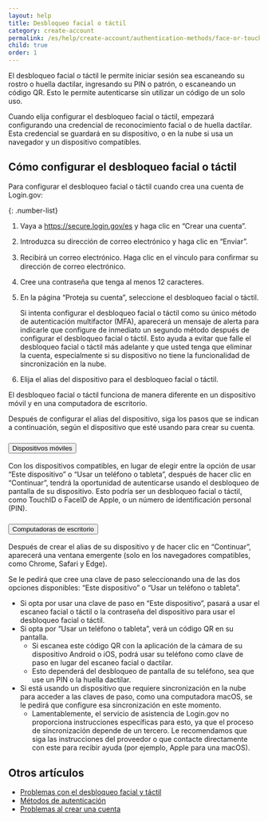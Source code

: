 ```yaml
---
layout: help
title: Desbloqueo facial o táctil
category: create-account
permalink: /es/help/create-account/authentication-methods/face-or-touch-unlock/
child: true
order: 1
---
```


El desbloqueo facial o táctil le permite iniciar sesión sea escaneando su rostro o huella dactilar, ingresando su PIN o patrón, o escaneando un código QR. Esto le permite autenticarse sin utilizar un código de un solo uso.

Cuando elija configurar el desbloqueo facial o táctil, empezará configurando una credencial de reconocimiento facial o de huella dactilar. 
Esta credencial se guardará en su dispositivo, o en la nube si usa un navegador y un dispositivo compatibles.

## Cómo configurar el desbloqueo facial o táctil

Para configurar el desbloqueo facial o táctil cuando crea una cuenta de Login.gov:

{: .number-list}

1. Vaya a <https://secure.login.gov/es> y haga clic en “Crear una cuenta”.

2. Introduzca su dirección de correo electrónico y haga clic en “Enviar”.

3. Recibirá un correo electrónico. Haga clic en el vínculo para conﬁrmar su dirección de correo electrónico.

4. Cree una contraseña que tenga al menos 12 caracteres.

5. En la página “Proteja su cuenta”, seleccione el desbloqueo facial o táctil.

   Si intenta configurar el desbloqueo facial o táctil como su único método de autenticación multifactor (MFA), aparecerá un mensaje de alerta para indicarle que configure de inmediato un segundo método después de configurar el desbloqueo facial o táctil. Esto ayuda a evitar que falle el desbloqueo facial o táctil más adelante y que usted tenga que eliminar la cuenta, especialmente si su dispositivo no tiene la funcionalidad de sincronización en la nube.

6. Elija el alias del dispositivo para el desbloqueo facial o táctil.

El desbloqueo facial o táctil funciona de manera diferente en un dispositivo móvil y en una computadora de escritorio.

Después de configurar el alias del dispositivo, siga los pasos que se indican a continuación, según el dispositivo que esté usando para crear su cuenta.

<div class="usa-accordion usa-accordion--bordered margin-y-4">
  <h3 class="usa-accordion__heading">
    <button
      type="button"
      class="usa-accordion__button"
      aria-expanded="false"
      aria-controls="b-a1"
    >
      Dispositivos móviles
    </button>
  </h3>
  <div id="b-a1" class="usa-accordion__content usa-prose">
    <p>
      Con los dispositivos compatibles, en lugar de elegir entre la opción de usar “Este dispositivo” o “Usar un teléfono o tableta”, después de hacer clic en “Continuar”, tendrá la oportunidad de autenticarse usando el desbloqueo de pantalla de su dispositivo. Esto podría ser un desbloqueo facial o táctil, como TouchID o FaceID de Apple, o un número de identificación personal (PIN).
    </p>
  </div>
</div>

<div class="usa-accordion usa-accordion--bordered margin-y-4">
  <h3 class="usa-accordion__heading">
    <button
      type="button"
      class="usa-accordion__button"
      aria-expanded="false"
      aria-controls="b-a2"
    >
      Computadoras de escritorio
    </button>
  </h3>
  <div id="b-a2" class="usa-accordion__content usa-prose">
    <p>
      Después de crear el alias de su dispositivo y de hacer clic en “Continuar”, aparecerá una ventana emergente (solo en los navegadores compatibles, como Chrome, Safari y Edge).
    </p>
    <p>
      Se le pedirá que cree una clave de paso seleccionando una de las dos opciones disponibles: “Este dispositivo” o “Usar un teléfono o tableta”.
    </p>
    <ul>
      <li>
        Si opta por usar una clave de paso en “Este dispositivo”, pasará a usar el escaneo facial o táctil o la contraseña del dispositivo para usar el desbloqueo facial o táctil.
      </li>
      <li>
        Si opta por “Usar un teléfono o tableta”, verá un código QR en su pantalla.
        <ul>
          <li>
            Si escanea este código QR con la aplicación de la cámara de su dispositivo Android o iOS, podrá usar su teléfono como clave de paso en lugar del escaneo facial o dactilar.
          </li>
          <li>
            Esto dependerá del desbloqueo de pantalla de su teléfono, sea que use un PIN o la huella dactilar.
          </li>
        </ul>
      </li>
      <li>
        Si está usando un dispositivo que requiere sincronización en la nube para acceder a las claves de paso, como una computadora macOS, se le pedirá que configure esa sincronización en este momento.
        <ul>
          <li>
            Lamentablemente, el servicio de asistencia de Login.gov no proporciona instrucciones específicas para esto, ya que el proceso de sincronización depende de un tercero. Le recomendamos que siga las instrucciones del proveedor o que contacte directamente con este para recibir ayuda (por ejemplo, Apple para una macOS).
          </li>
        </ul>
      </li>
    </ul>
  </div>
</div>


## Otros artículos

* [Problemas con el desbloqueo facial y táctil](/es/help/trouble-signing-in/authentication/face-and-touch-unlock/)
* [Métodos de autenticación](/es/help/create-account/authentication-methods/)
* [Problemas al crear una cuenta](/es/help/create-account/issues-creating-an-account/)
